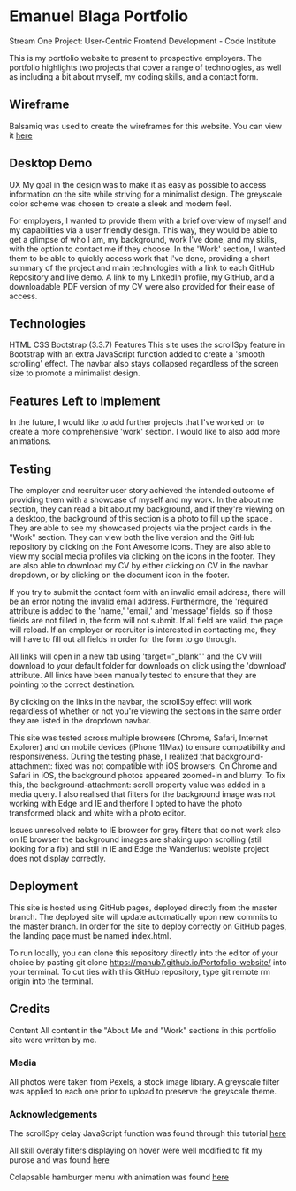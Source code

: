 # Emanuel Blaga  Portfolio

Stream One Project: User-Centric Frontend Development - Code Institute

This is my portfolio website to present to prospective employers. The portfolio highlights two projects that cover a range of technologies, as well as including a bit about myself, my coding skills, and a contact form.

## Wireframe 
Balsamiq was used to create the wireframes for this website. You can view it [here](/assets/images/Portofolio-wireframe.pdf) 


## Desktop Demo

UX
My goal in the design was to make it as easy as possible to access information on the site while striving for a minimalist design. The greyscale color scheme was chosen to create a sleek and modern feel.

For employers, I wanted to provide them with a brief overview of myself and my capabilities via a user friendly design. This way, they would be able to get a glimpse of who I am, my background, work I've done, and my skills, with the option to contact me if they choose. In the 'Work' section, I wanted them to be able to quickly access work that I've done, providing a short summary of the project and main technologies with a link to each GitHub Repository and live demo. A link to my LinkedIn profile, my GitHub, and a downloadable PDF version of my CV were also provided for their ease of access.

## Technologies
HTML
CSS
Bootstrap (3.3.7)
Features
This site uses the scrollSpy feature in Bootstrap with an extra JavaScript function added to create a 'smooth scrolling' effect. The navbar also stays collapsed regardless of the screen size to promote a minimalist design.

## Features Left to Implement
In the future, I would like to add further projects that I've worked on to create a more comprehensive 'work' section. I would like to also add more animations. 

## Testing
The employer and recruiter user story achieved the intended outcome of providing them with a showcase of myself and my work. In the about me section, they can read a bit about my background, and if they're viewing on a desktop, the background of this section is a photo to fill up the space . They are able to see my showcased projects via the project cards in the "Work" section. They can view both the live version and the GitHub repository by clicking on the Font Awesome icons. They are also able to view my social media profiles via clicking on the icons in the footer. They are also able to download my CV by either clicking on CV in the navbar dropdown, or by clicking on the document icon in the footer.

If you try to submit the contact form with an invalid email address, there will be an error noting the invalid email address. Furthermore, the 'required' attribute is added to the 'name,' 'email,' and 'message' fields, so if those fields are not filled in, the form will not submit. If all field are valid, the page will reload. If an employer or recruiter is interested in contacting me, they will have to fill out all fields in order for the form to go through.

All links will open in a new tab using 'target="_blank"' and the CV will download to your default folder for downloads on click using the 'download' attribute. All links have been manually tested to ensure that they are pointing to the correct destination.

By clicking on the links in the navbar, the scrollSpy effect will work regardless of whether or not you're viewing the sections in the same order they are listed in the dropdown navbar.

This site was tested across multiple browsers (Chrome, Safari, Internet Explorer) and on  mobile devices (iPhone 11Max) to ensure compatibility and responsiveness. During the testing phase, I realized that background-attachment: fixed was not compatible with iOS browsers. On Chrome and Safari in iOS, the background photos appeared zoomed-in and blurry. To fix this, the background-attachment: scroll property value was added in a media query. I also realised that filters for the background image was not working with Edge and IE and therfore I opted to have the photo transformed black and white with a photo editor. 

Issues unresolved relate to IE browser for grey filters that do not work also on IE browser the background images are shaking upon scrolling (still looking for a fix) and still in IE and Edge the Wanderlust webiste project does not display correctly. 


## Deployment
This site is hosted using GitHub pages, deployed directly from the master branch. The deployed site will update automatically upon new commits to the master branch. In order for the site to deploy correctly on GitHub pages, the landing page must be named index.html.

To run locally, you can clone this repository directly into the editor of your choice by pasting git clone https://manub7.github.io/Portofolio-website/ into your terminal. To cut ties with this GitHub repository, type git remote rm origin into the terminal.

## Credits
Content
All content in the "About Me and "Work" sections in this portfolio site were written by me.

### Media
All photos were taken from Pexels, a stock image library. A greyscale filter was applied to each one prior to upload to preserve the greyscale theme.

### Acknowledgements
The scrollSpy delay JavaScript function was found through this tutorial [here](https://www.abeautifulsite.net/smoothly-scroll-to-an-element-without-a-jquery-plugin-2)

All skill overaly filters displaying on hover were well modified to fit my purose and  was found [here](https://stackoverflow.com/questions/14263594/how-to-show-text-on-image-when-hovering)

Colapsable hamburger menu with animation was found [here](https://mdbootstrap.com/docs/jquery/navigation/hamburger-menu/)







